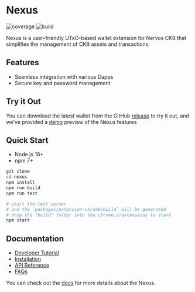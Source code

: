 # Nexus

![coverage](https://img.shields.io/codecov/c/github/ckb-js/nexus)
![build](https://img.shields.io/github/actions/workflow/status/ckb-js/nexus/test.yaml)

Nexus is a user-friendly UTxO-based wallet extension for Nervos CKB that simplifies the management of CKB assets and transactions.

## Features

- Seamless integration with various Dapps
- Secure key and password management

## Try it Out

You can download the latest wallet from the GitHub [release](https://github.com/ckb-js/nexus/releases) to try it out, and we've provided a [demo](https://demo-nexus.vercel.app/) preview of the Nexus features

## Quick Start

- Node.js 18+
- npm 7+

```sh
git clone
cd nexus
npm install
npm run build
npm run test

# start the test server
# and the `packages/extension-chrome/build` will be generated
# drop the "build" folder into the chrome://extensions to start
npm start
```

## Documentation

- [Developer Tutorial](docs/tutorial.md)
- [Installation](docs/user-guide.md)
- [API Reference](docs/rpc.md)
- [FAQs](docs/faq.md)

You can check out the [docs](docs) for more details about the Nexus.

